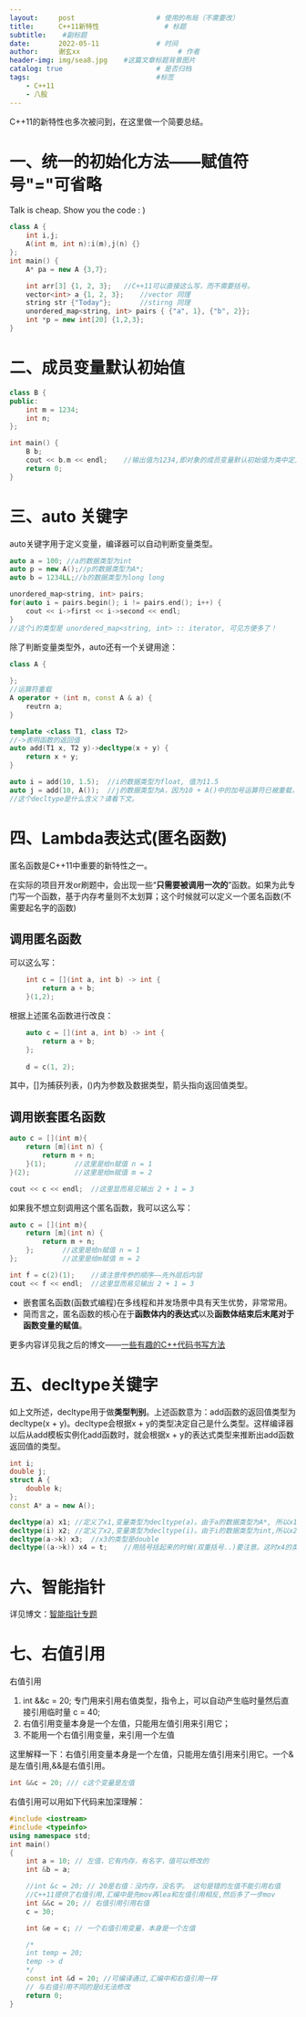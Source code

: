 ```yaml
---
layout:     post   				    # 使用的布局（不需要改）
title:      C++11新特性				# 标题 
subtitle:    #副标题
date:       2022-05-11 				# 时间
author:     谢玄xx 						# 作者
header-img: img/sea8.jpg 	#这篇文章标题背景图片
catalog: true 						# 是否归档
tags:								#标签
    - C++11
    - 八股
---
```


C++11的新特性也多次被问到，在这里做一个简要总结。

# 一、统一的初始化方法——赋值符号"="可省略

Talk is cheap. Show you the code : )

```CPP
class A {
    int i,j;
    A(int m, int n):i(m),j(n) {}
};
int main() {
    A* pa = new A {3,7};

    int arr[3] {1, 2, 3};   //C++11可以直接这么写，而不需要括号。
    vector<int> a {1, 2, 3};    //vector 同理
    string str {"Today"};       //stirng 同理
    unordered_map<string, int> pairs { {"a", 1}, {"b", 2}};
    int *p = new int[20] {1,2,3};
}

```

# 二、成员变量默认初始值
```CPP
class B {
public:
    int m = 1234;
    int n;
};

int main() {
    B b;
    cout << b.m << endl;    //输出值为1234,即对象的成员变量默认初始值为类中定义的m值
    return 0;
}
```
# 三、auto 关键字

auto关键字用于定义变量，编译器可以自动判断变量类型。
```CPP
auto a = 100; //a的数据类型为int
auto p = new A();//p的数据类型为A*;
auto b = 1234LL;//b的数据类型为long long

unordered_map<string, int> pairs;
for(auto i = pairs.begin(); i != pairs.end(); i++) {
    cout << i->first << i->second << endl;
}
//这个i的类型是 unordered_map<string, int> :: iterator, 可见方便多了！
```
除了判断变量类型外，auto还有一个关键用途：
```CPP
class A {
    
};
//运算符重载
A operator + (int n, const A & a) {
    reutrn a;
}

template <class T1, class T2>
//->表明函数的返回值
auto add(T1 x, T2 y)->decltype(x + y) {
    return x + y;
}

auto i = add(10, 1.5);  //i的数据类型为float, 值为11.5
auto j = add(10, A());  //j的数据类型为A，因为10 + A()中的加号运算符已被重载，返回的是后面的加数A()。
//这个decltype是什么含义？请看下文。
```
# 四、Lambda表达式(匿名函数)

匿名函数是C++11中重要的新特性之一。

在实际的项目开发or刷题中，会出现一些“**只需要被调用一次的**”函数。如果为此专门写一个函数，基于内存考量则不太划算；这个时候就可以定义一个匿名函数(不需要起名字的函数)

## 调用匿名函数

可以这么写：
```CPP
    int c = [](int a, int b) -> int {
        return a + b;
    }(1,2);
```
根据上述匿名函数进行改良：

```CPP
    auto c = [](int a, int b) -> int {
        return a + b;
    };
    
    d = c(1, 2);
```

其中，[]为捕获列表，()内为参数及数据类型，箭头指向返回值类型。

## 调用嵌套匿名函数

```CPP
auto c = [](int m){
    return [m](int n) {
        return m + n;
    }(1);       //这里是给n赋值 n = 1
}(2);           //这里是给m赋值 m = 2

cout << c << endl;  //这里显而易见输出 2 + 1 = 3
```

如果我不想立刻调用这个匿名函数，我可以这么写：

```CPP
auto c = [](int m){
    return [m](int n) {
        return m + n;
    };       //这里是给n赋值 n = 1
};           //这里是给m赋值 m = 2

int f = c(2)(1);    //请注意传参的顺序——先外层后内层
cout << f << endl;  //这里显而易见输出 2 + 1 = 3
```
* 嵌套匿名函数(函数式编程)在多线程和并发场景中具有天生优势，非常常用。
* 简而言之，匿名函数的核心在于**函数体内的表达式**以及**函数体结束后末尾对于函数变量的赋值**。  

更多内容详见我之后的博文——[一些有趣的C++代码书写方法](https://xieyw.xyz/2022/06/06/%E4%B8%80%E4%BA%9B%E6%9C%89%E8%B6%A3%E7%9A%84C++%E4%BB%A3%E7%A0%81%E4%B9%A6%E5%86%99%E6%96%B9%E6%B3%95/)

# 五、decltype关键字

如上文所述，decltype用于做**类型判别**。上述函数意为：add函数的返回值类型为decltype(x + y)。decltype会根据x + y的类型决定自己是什么类型。这样编译器以后从add模板实例化add函数时，就会根据x + y的表达式类型来推断出add函数返回值的类型。

```CPP
int i;
double j;
struct A {
    double k;
};
const A* a = new A();

decltype(a) x1; //定义了x1,变量类型为decltype(a)。由于a的数据类型为A*, 所以x1的类型就是A*.
decltype(i) x2; //定义了x2,变量类型为decltype(i)。由于i的数据类型为int,所以x2的类型为int.
decltype(a->k) x3;  //x3的类型是double
decltype((a->k)) x4 = t;    //用括号括起来的时候(双重括号..)要注意。这时x4的类型就是double的引用。
```

# 六、智能指针

详见博文：[智能指针专题](https://xieyw.xyz/2022/07/14/%E6%99%BA%E8%83%BD%E6%8C%87%E9%92%88%E5%B0%8F%E7%BB%93/)

# 七、右值引用

右值引用

1. int &&c = 20; 专门用来引用右值类型，指令上，可以自动产生临时量然后直接引用临时量 c = 40;  
2. 右值引用变量本身是一个左值，只能用左值引用来引用它；  
3. 不能用一个右值引用变量，来引用一个左值

这里解释一下：右值引用变量本身是一个左值，只能用左值引用来引用它。一个&是左值引用,&&是右值引用。

```CPP
int &&c = 20; /// c这个变量是左值
```

右值引用可以用如下代码来加深理解：

```CPP
#include <iostream>
#include <typeinfo>
using namespace std;
int main()
{
	int a = 10; // 左值，它有内存，有名字，值可以修改的
	int &b = a;

	//int &c = 20; // 20是右值：没内存，没名字。 这句是错的左值不能引用右值
	//C++11提供了右值引用,汇编中是先mov再lea和左值引用相反,然后多了一步mov
	int &&c = 20; // 右值引用引用右值
	c = 30;

	int &e = c; // 一个右值引用变量，本身是一个左值

	/*
	int temp = 20;
	temp -> d
	*/
	const int &d = 20; //可编译通过,汇编中和右值引用一样
	// 与右值引用不同的是d无法修改
	return 0;
}
```
